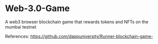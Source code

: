 # Web-3.0-Game
A web3 browser blockchain game that rewards tokens and NFTs on the mumbai testnet









References: https://github.com/dappuniversity/Runner-blockchain-game-

